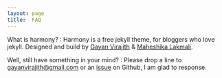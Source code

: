 ```yaml
---
layout: page
title:  FAQ
---
```


What is harmony?
: Harmony is a free jekyll theme, for bloggers who love jekyll. Designed and build by [Gayan Virajith](http://gayanvirajith.github.io) & [Maheshika Lakmali](http://maheshikalakmali.github.io). 

Well, still have something in your mind?
: Please drop a line to [gayanvirajith@gmail.com](gayanvirajith@gmail.com) or an [issue](https://github.com/kalikar/kalikar.github.io/issues/new) on Github, I am glad to response.

